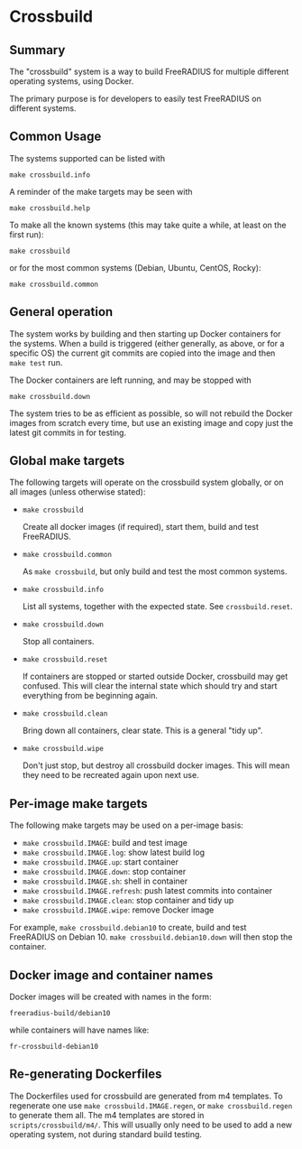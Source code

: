 # Crossbuild

## Summary

The "crossbuild" system is a way to build FreeRADIUS for multiple
different operating systems, using Docker.

The primary purpose is for developers to easily test FreeRADIUS on
different systems.


## Common Usage

The systems supported can be listed with

    make crossbuild.info

A reminder of the make targets may be seen with

    make crossbuild.help

To make all the known systems (this may take quite a while, at
least on the first run):

    make crossbuild

or for the most common systems (Debian, Ubuntu, CentOS, Rocky):

    make crossbuild.common


## General operation

The system works by building and then starting up Docker
containers for the systems. When a build is triggered (either
generally, as above, or for a specific OS) the current git commits
are copied into the image and then `make test` run.

The Docker containers are left running, and may be stopped with

    make crossbuild.down

The system tries to be as efficient as possible, so will not
rebuild the Docker images from scratch every time, but use an
existing image and copy just the latest git commits in for
testing.


## Global make targets

The following targets will operate on the crossbuild system
globally, or on all images (unless otherwise stated):

  - `make crossbuild`

    Create all docker images (if required), start them, build and
    test FreeRADIUS.


  - `make crossbuild.common`

    As `make crossbuild`, but only build and test the most common
    systems.


  - `make crossbuild.info`

    List all systems, together with the expected state. See
    `crossbuild.reset`.


  - `make crossbuild.down`

    Stop all containers.


  - `make crossbuild.reset`

    If containers are stopped or started outside Docker,
    crossbuild may get confused. This will clear the internal
    state which should try and start everything from be beginning
    again.


  - `make crossbuild.clean`

    Bring down all containers, clear state. This is a general
    "tidy up".


  - `make crossbuild.wipe`

    Don't just stop, but destroy all crossbuild docker images.
    This will mean they need to be recreated again upon next use.


## Per-image make targets

The following make targets may be used on a per-image basis:

 * `make crossbuild.IMAGE`:         build and test image
 * `make crossbuild.IMAGE.log`:     show latest build log
 * `make crossbuild.IMAGE.up`:      start container
 * `make crossbuild.IMAGE.down`:    stop container
 * `make crossbuild.IMAGE.sh`:      shell in container
 * `make crossbuild.IMAGE.refresh`: push latest commits into container
 * `make crossbuild.IMAGE.clean`:   stop container and tidy up
 * `make crossbuild.IMAGE.wipe`:    remove Docker image

For example, `make crossbuild.debian10` to create, build and test
FreeRADIUS on Debian 10. `make crossbuild.debian10.down` will then
stop the container.


## Docker image and container names

Docker images will be created with names in the form:

    freeradius-build/debian10

while containers will have names like:

    fr-crossbuild-debian10


## Re-generating Dockerfiles

The Dockerfiles used for crossbuild are generated from m4
templates. To regenerate one use `make crossbuild.IMAGE.regen`, or
`make crossbuild.regen` to generate them all. The m4 templates are
stored in `scripts/crossbuild/m4/`. This will usually only need to
be used to add a new operating system, not during standard build
testing.
